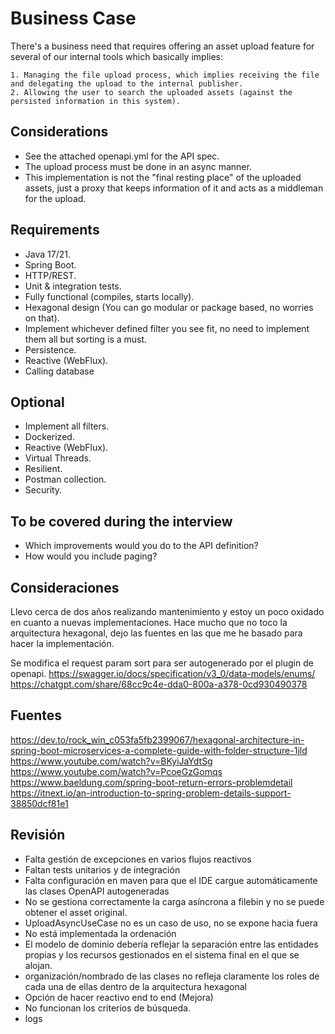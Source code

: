 # Business Case

There's a business need that requires offering an asset upload feature for several of our internal tools which basically
implies:

    1. Managing the file upload process, which implies receiving the file and delegating the upload to the internal publisher. 
    2. Allowing the user to search the uploaded assets (against the persisted information in this system).

## Considerations

- See the attached openapi.yml for the API spec.
- The upload process must be done in an async manner.
- This implementation is not the "final resting place" of the uploaded assets, just a proxy that keeps information of it
  and acts as a middleman for the upload.

## Requirements

- Java 17/21.
- Spring Boot.
- HTTP/REST.
- Unit & integration tests.
- Fully functional (compiles, starts locally).
- Hexagonal design (You can go modular or package based, no worries on that).
- Implement whichever defined filter you see fit, no need to implement them all but sorting is a must.
- Persistence.
- Reactive (WebFlux).
- Calling database

## Optional

- Implement all filters.
- Dockerized.
- Reactive (WebFlux).
- Virtual Threads.
- Resilient.
- Postman collection.
- Security.

## To be covered during the interview

- Which improvements would you do to the API definition?
- How would you include paging?

## Consideraciones

Llevo cerca de dos años realizando mantenimiento y estoy un poco oxidado en cuanto a nuevas implementaciones.
Hace mucho que no toco la arquitectura hexagonal, dejo las fuentes en las que me he basado para hacer la implementación.

Se modifica el request param sort para ser autogenerado por el plugin de openapi.
https://swagger.io/docs/specification/v3_0/data-models/enums/
https://chatgpt.com/share/68cc9c4e-dda0-800a-a378-0cd930490378

## Fuentes

https://dev.to/rock_win_c053fa5fb2399067/hexagonal-architecture-in-spring-boot-microservices-a-complete-guide-with-folder-structure-1jld
https://www.youtube.com/watch?v=BKyiJaYdtSg
https://www.youtube.com/watch?v=PcoeGzGomqs
https://www.baeldung.com/spring-boot-return-errors-problemdetail
https://itnext.io/an-introduction-to-spring-problem-details-support-38850dcf81e1

## Revisión

- Falta gestión de excepciones en varios flujos reactivos
- Faltan tests unitarios y de integración
- Falta configuración en maven para que el IDE cargue automáticamente las clases OpenAPI autogeneradas
- No se gestiona correctamente la carga asíncrona a filebin y no se puede obtener el asset original.
- UploadAsyncUseCase no es un caso de uso, no se expone hacia fuera
- No está implementada la ordenación
- El modelo de dominio debería reflejar la separación entre las entidades propias y los recursos gestionados en el
  sistema final en el que se alojan.
- organización/nombrado de las clases no refleja claramente los roles de cada una de ellas dentro de la arquitectura
  hexagonal
- Opción de hacer reactivo end to end (Mejora)
- No funcionan los criterios de búsqueda.
- logs

